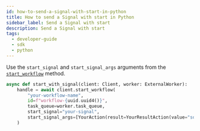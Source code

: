 ```yaml
---
id: how-to-send-a-signal-with-start-in-python
title: How to send a Signal with start in Python
sidebar_label: Send a Signal with start
description: Send a Signal with start
tags:
  - developer-guide
  - sdk
  - python
---
```


Use the `start_signal` and `start_signal_args` arguments from the [`start_workflow`](https://python.temporal.io/temporalio.client.client#start_workflow) method.

```python
async def start_with_signal(client: Client, worker: ExternalWorker):
    handle = await client.start_workflow(
        "your-workflow-name",
        id=f"workflow-{uuid.uuid4()}",
        task_queue=worker.task_queue,
        start_signal="your-signal",
        start_signal_args=[YourAction(result=YourResultAction(value="some signal arg"))],
    )
```
